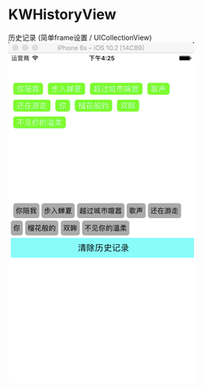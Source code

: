 # KWHistoryView
历史记录 (简单frame设置 / UICollectionView)
![Image text](https://github.com/juneleave/KWHistoryView/raw/master/image/4EBF1D08-D2D9-4013-8CA2-A8BA4CEB2748.png)
